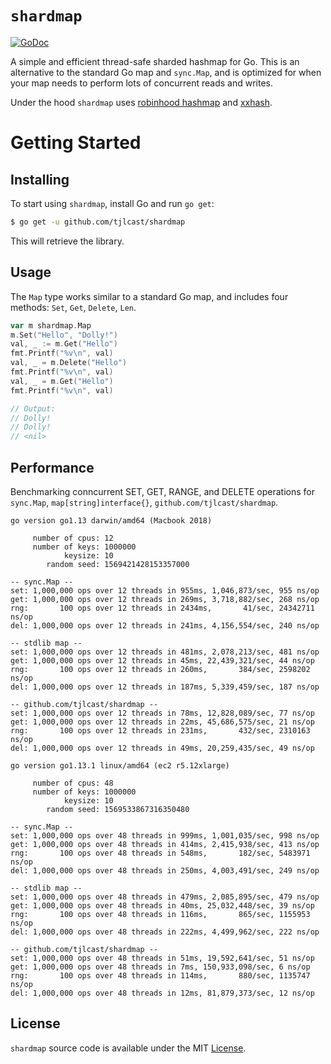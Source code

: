 # `shardmap`

[![GoDoc](https://img.shields.io/badge/api-reference-blue.svg?style=flat-square)](https://godoc.org/github.com/tjlcast/shardmap)

A simple and efficient thread-safe sharded hashmap for Go.
This is an alternative to the standard Go map and `sync.Map`, and is optimized
for when your map needs to perform lots of concurrent reads and writes.

Under the hood `shardmap` uses 
[robinhood hashmap](https://github.com/tjlcast/rhh) and 
[xxhash](https://github.com/cespare/xxhash).

# Getting Started

## Installing

To start using `shardmap`, install Go and run `go get`:

```sh
$ go get -u github.com/tjlcast/shardmap
```

This will retrieve the library.

## Usage

The `Map` type works similar to a standard Go map, and includes four methods:
`Set`, `Get`, `Delete`, `Len`.

```go
var m shardmap.Map
m.Set("Hello", "Dolly!")
val, _ := m.Get("Hello")
fmt.Printf("%v\n", val)
val, _ = m.Delete("Hello")
fmt.Printf("%v\n", val)
val, _ = m.Get("Hello")
fmt.Printf("%v\n", val)

// Output:
// Dolly!
// Dolly!
// <nil>
```

## Performance

Benchmarking conncurrent SET, GET, RANGE, and DELETE operations for 
    `sync.Map`, `map[string]interface{}`, `github.com/tjlcast/shardmap`. 

```
go version go1.13 darwin/amd64 (Macbook 2018)

     number of cpus: 12
     number of keys: 1000000
            keysize: 10
        random seed: 1569421428153357000

-- sync.Map --
set: 1,000,000 ops over 12 threads in 955ms, 1,046,873/sec, 955 ns/op
get: 1,000,000 ops over 12 threads in 269ms, 3,718,882/sec, 268 ns/op
rng:       100 ops over 12 threads in 2434ms,       41/sec, 24342711 ns/op
del: 1,000,000 ops over 12 threads in 241ms, 4,156,554/sec, 240 ns/op

-- stdlib map --
set: 1,000,000 ops over 12 threads in 481ms, 2,078,213/sec, 481 ns/op
get: 1,000,000 ops over 12 threads in 45ms, 22,439,321/sec, 44 ns/op
rng:       100 ops over 12 threads in 260ms,       384/sec, 2598202 ns/op
del: 1,000,000 ops over 12 threads in 187ms, 5,339,459/sec, 187 ns/op

-- github.com/tjlcast/shardmap --
set: 1,000,000 ops over 12 threads in 78ms, 12,828,089/sec, 77 ns/op
get: 1,000,000 ops over 12 threads in 22ms, 45,686,575/sec, 21 ns/op
rng:       100 ops over 12 threads in 231ms,       432/sec, 2310163 ns/op
del: 1,000,000 ops over 12 threads in 49ms, 20,259,435/sec, 49 ns/op
```


```
go version go1.13.1 linux/amd64 (ec2 r5.12xlarge)

     number of cpus: 48
     number of keys: 1000000
            keysize: 10
        random seed: 1569533867316350480

-- sync.Map --
set: 1,000,000 ops over 48 threads in 999ms, 1,001,035/sec, 998 ns/op
get: 1,000,000 ops over 48 threads in 414ms, 2,415,938/sec, 413 ns/op
rng:       100 ops over 48 threads in 548ms,       182/sec, 5483971 ns/op
del: 1,000,000 ops over 48 threads in 250ms, 4,003,491/sec, 249 ns/op

-- stdlib map --
set: 1,000,000 ops over 48 threads in 479ms, 2,085,895/sec, 479 ns/op
get: 1,000,000 ops over 48 threads in 40ms, 25,032,448/sec, 39 ns/op
rng:       100 ops over 48 threads in 116ms,       865/sec, 1155953 ns/op
del: 1,000,000 ops over 48 threads in 222ms, 4,499,962/sec, 222 ns/op

-- github.com/tjlcast/shardmap --
set: 1,000,000 ops over 48 threads in 51ms, 19,592,641/sec, 51 ns/op
get: 1,000,000 ops over 48 threads in 7ms, 150,933,098/sec, 6 ns/op
rng:       100 ops over 48 threads in 114ms,       880/sec, 1135747 ns/op
del: 1,000,000 ops over 48 threads in 12ms, 81,879,373/sec, 12 ns/op
```


## License

`shardmap` source code is available under the MIT [License](/LICENSE).
